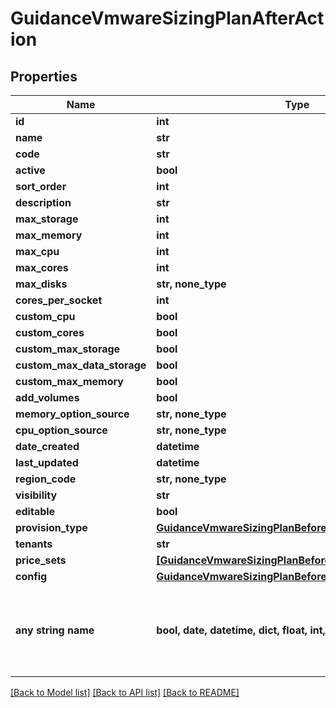 # GuidanceVmwareSizingPlanAfterAction


## Properties
Name | Type | Description | Notes
------------ | ------------- | ------------- | -------------
**id** | **int** |  | [optional] 
**name** | **str** |  | [optional] 
**code** | **str** |  | [optional] 
**active** | **bool** |  | [optional] 
**sort_order** | **int** |  | [optional] 
**description** | **str** |  | [optional] 
**max_storage** | **int** |  | [optional] 
**max_memory** | **int** |  | [optional] 
**max_cpu** | **int** |  | [optional] 
**max_cores** | **int** |  | [optional] 
**max_disks** | **str, none_type** |  | [optional] 
**cores_per_socket** | **int** |  | [optional] 
**custom_cpu** | **bool** |  | [optional] 
**custom_cores** | **bool** |  | [optional] 
**custom_max_storage** | **bool** |  | [optional] 
**custom_max_data_storage** | **bool** |  | [optional] 
**custom_max_memory** | **bool** |  | [optional] 
**add_volumes** | **bool** |  | [optional] 
**memory_option_source** | **str, none_type** |  | [optional] 
**cpu_option_source** | **str, none_type** |  | [optional] 
**date_created** | **datetime** |  | [optional] 
**last_updated** | **datetime** |  | [optional] 
**region_code** | **str, none_type** |  | [optional] 
**visibility** | **str** |  | [optional] 
**editable** | **bool** |  | [optional] 
**provision_type** | [**GuidanceVmwareSizingPlanBeforeActionProvisionType**](GuidanceVmwareSizingPlanBeforeActionProvisionType.md) |  | [optional] 
**tenants** | **str** |  | [optional] 
**price_sets** | [**[GuidanceVmwareSizingPlanBeforeActionPriceSetsInner]**](GuidanceVmwareSizingPlanBeforeActionPriceSetsInner.md) |  | [optional] 
**config** | [**GuidanceVmwareSizingPlanBeforeActionConfig**](GuidanceVmwareSizingPlanBeforeActionConfig.md) |  | [optional] 
**any string name** | **bool, date, datetime, dict, float, int, list, str, none_type** | any string name can be used but the value must be the correct type | [optional]

[[Back to Model list]](../README.md#documentation-for-models) [[Back to API list]](../README.md#documentation-for-api-endpoints) [[Back to README]](../README.md)


